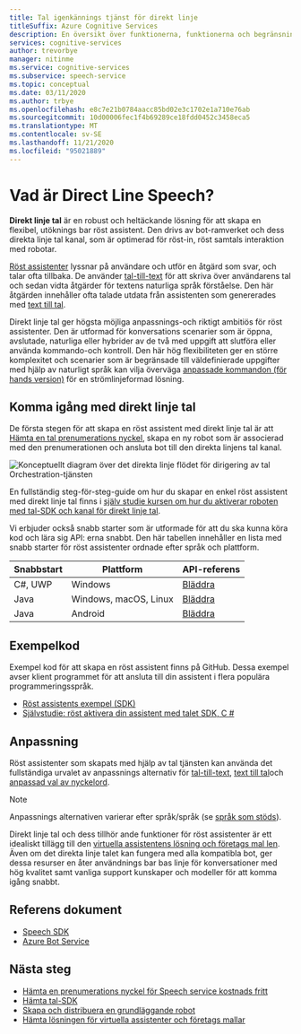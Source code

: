 ```yaml
---
title: Tal igenkännings tjänst för direkt linje
titleSuffix: Azure Cognitive Services
description: En översikt över funktionerna, funktionerna och begränsningarna för röst assistenter med hjälp av direkt linje tal med Speech Software Development Kit (SDK).
services: cognitive-services
author: trevorbye
manager: nitinme
ms.service: cognitive-services
ms.subservice: speech-service
ms.topic: conceptual
ms.date: 03/11/2020
ms.author: trbye
ms.openlocfilehash: e8c7e21b0784aacc85bd02e3c1702e1a710e76ab
ms.sourcegitcommit: 10d00006fec1f4b69289ce18fdd0452c3458eca5
ms.translationtype: MT
ms.contentlocale: sv-SE
ms.lasthandoff: 11/21/2020
ms.locfileid: "95021889"
---
```

# <a name="what-is-direct-line-speech"></a>Vad är Direct Line Speech?

**Direkt linje tal** är en robust och heltäckande lösning för att skapa en flexibel, utöknings bar röst assistent. Den drivs av bot-ramverket och dess direkta linje tal kanal, som är optimerad för röst-in, röst samtals interaktion med robotar.

[Röst assistenter](voice-assistants.md) lyssnar på användare och utför en åtgärd som svar, och talar ofta tillbaka. De använder [tal-till-text](speech-to-text.md) för att skriva över användarens tal och sedan vidta åtgärder för textens naturliga språk förståelse. Den här åtgärden innehåller ofta talade utdata från assistenten som genererades med [text till tal](text-to-speech.md).

Direkt linje tal ger högsta möjliga anpassnings-och riktigt ambitiös för röst assistenter. Den är utformad för konversations scenarier som är öppna, avslutade, naturliga eller hybrider av de två med uppgift att slutföra eller använda kommando-och kontroll. Den här hög flexibiliteten ger en större komplexitet och scenarier som är begränsade till väldefinierade uppgifter med hjälp av naturligt språk kan vilja överväga [anpassade kommandon (för hands version)](custom-commands.md) för en strömlinjeformad lösning.

## <a name="getting-started-with-direct-line-speech"></a>Komma igång med direkt linje tal

De första stegen för att skapa en röst assistent med direkt linje tal är att [Hämta en tal prenumerations nyckel](overview.md#try-the-speech-service-for-free), skapa en ny robot som är associerad med den prenumerationen och ansluta bot till den direkta linjens tal kanal.

   ![Konceptuellt diagram över det direkta linje flödet för dirigering av tal Orchestration-tjänsten](media/voice-assistants/overview-directlinespeech.png "Tal kanal flödet")

En fullständig steg-för-steg-guide om hur du skapar en enkel röst assistent med direkt linje tal finns i [själv studie kursen om hur du aktiverar roboten med tal-SDK och kanal för direkt linje tal](tutorial-voice-enable-your-bot-speech-sdk.md).

Vi erbjuder också snabb starter som är utformade för att du ska kunna köra kod och lära sig API: erna snabbt. Den här tabellen innehåller en lista med snabb starter för röst assistenter ordnade efter språk och plattform.

| Snabbstart | Plattform | API-referens |
|------------|----------|---------------|
| C#, UWP | Windows | [Bläddra](/dotnet/api/microsoft.cognitiveservices.speech) |
| Java | Windows, macOS, Linux | [Bläddra](/java/api/com.microsoft.cognitiveservices.speech) |
| Java | Android | [Bläddra](/java/api/com.microsoft.cognitiveservices.speech) |

## <a name="sample-code"></a>Exempelkod

Exempel kod för att skapa en röst assistent finns på GitHub. Dessa exempel avser klient programmet för att ansluta till din assistent i flera populära programmeringsspråk.

* [Röst assistents exempel (SDK)](https://aka.ms/csspeech/samples)
* [Självstudie: röst aktivera din assistent med talet SDK, C #](tutorial-voice-enable-your-bot-speech-sdk.md)

## <a name="customization"></a>Anpassning

Röst assistenter som skapats med hjälp av tal tjänsten kan använda det fullständiga urvalet av anpassnings alternativ för [tal-till-text](speech-to-text.md), [text till tal](text-to-speech.md)och [anpassad val av nyckelord](./custom-keyword-basics.md).

> [!NOTE]
> Anpassnings alternativen varierar efter språk/språk (se [språk som stöds](./language-support.md)).

Direkt linje tal och dess tillhör ande funktioner för röst assistenter är ett idealiskt tillägg till den [virtuella assistentens lösning och företags mal len](/azure/bot-service/bot-builder-enterprise-template-overview). Även om det direkta linje talet kan fungera med alla kompatibla bot, ger dessa resurser en åter användnings bar bas linje för konversationer med hög kvalitet samt vanliga support kunskaper och modeller för att komma igång snabbt.

## <a name="reference-docs"></a>Referens dokument

* [Speech SDK](./speech-sdk.md)
* [Azure Bot Service](/azure/bot-service/?view=azure-bot-service-4.0)

## <a name="next-steps"></a>Nästa steg

* [Hämta en prenumerations nyckel för Speech service kostnads fritt](overview.md#try-the-speech-service-for-free)
* [Hämta tal-SDK](speech-sdk.md)
* [Skapa och distribuera en grundläggande robot](/azure/bot-service/bot-builder-tutorial-basic-deploy?view=azure-bot-service-4.0)
* [Hämta lösningen för virtuella assistenter och företags mallar](https://github.com/Microsoft/AI)